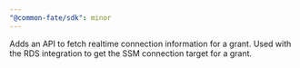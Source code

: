 ```yaml
---
"@common-fate/sdk": minor
---
```


Adds an API to fetch realtime connection information for a grant. Used with the RDS integration to get the SSM connection target for a grant.
